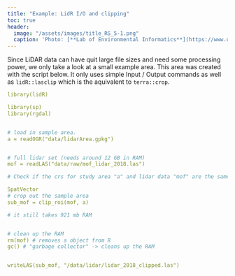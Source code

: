 ```yaml
---
title: "Example: LidR I/O and clipping"
toc: true
header:
  image: "/assets/images/title_RS_5-1.png"
  caption: 'Photo: [**Lab of Environmental Informatics**](https://www.uni-marburg.de/en/fb19/disciplines/physisch/environmentalinformatics){:target="_blank"}'
---
```



Since LiDAR data can have quit large file sizes and need some processing power,
we only take a look at a small example area. This area was created with the script below.
It only uses simple Input / Output commands as well as `lidR::lasclip` which is the aquivalent to `terra::crop`.


```yaml
library(lidR)

library(sp)
library(rgdal)


# load in sample area. 
a = readOGR("data/lidarArea.gpkg")


# full lidar set (needs around 12 GB in RAM)
mof = readLAS("data/raw/mof_lidar_2018.las")

# Check if the crs for study area "a" and lidar data "mof" are the same. If not, project "a" to the lidar "mof" crs. 

SpatVector
# crop out the sample area
sub_mof = clip_roi(mof, a)

# it still takes 921 mb RAM


# clean up the RAM
rm(mof) # removes a object from R
gc() # "garbage collector" -> cleans up the RAM


writeLAS(sub_mof, "/data/lidar/lidar_2018_clipped.las")

```


